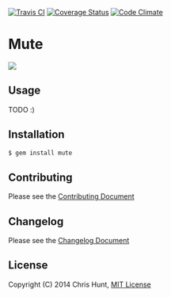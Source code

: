 [![Travis CI](https://travis-ci.org/chrishunt/mute.png)](https://travis-ci.org/chrishunt/mute)
[![Coverage Status](https://coveralls.io/repos/chrishunt/mute/badge.png?branch=master)](https://coveralls.io/r/chrishunt/mute)
[![Code Climate](https://codeclimate.com/github/chrishunt/mute.png)](https://codeclimate.com/github/chrishunt/mute)

# Mute

![](https://raw2.github.com/chrishunt/mute/master/screenshot.png)

## Usage

TODO :)

## Installation

```bash
$ gem install mute
```

## Contributing
Please see the [Contributing
Document](https://github.com/chrishunt/mute/blob/master/CONTRIBUTING.md)

## Changelog
Please see the [Changelog
Document](https://github.com/chrishunt/mute/blob/master/CHANGELOG.md)

## License
Copyright (C) 2014 Chris Hunt, [MIT
License](https://github.com/chrishunt/mute/blob/master/LICENSE.txt)
